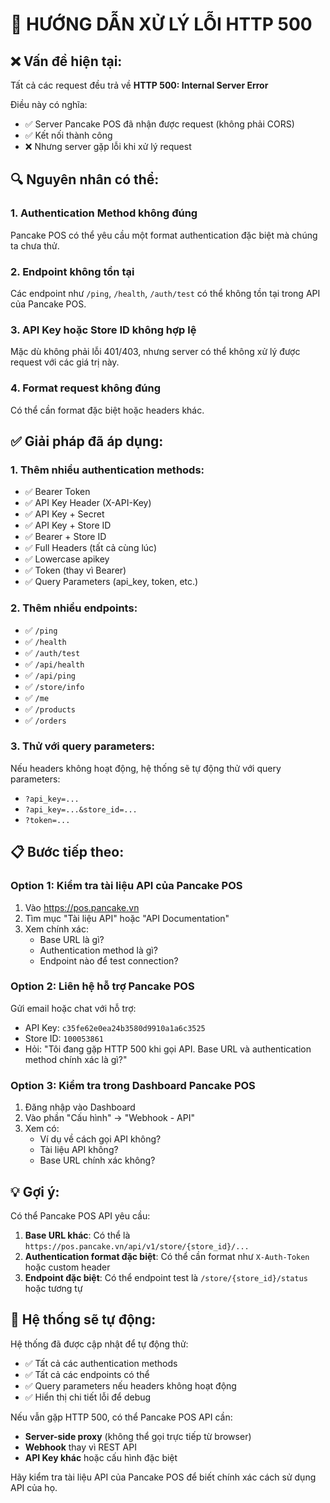# 🔧 HƯỚNG DẪN XỬ LÝ LỖI HTTP 500

## ❌ Vấn đề hiện tại:
Tất cả các request đều trả về **HTTP 500: Internal Server Error**

Điều này có nghĩa:
- ✅ Server Pancake POS đã nhận được request (không phải CORS)
- ✅ Kết nối thành công
- ❌ Nhưng server gặp lỗi khi xử lý request

## 🔍 Nguyên nhân có thể:

### 1. Authentication Method không đúng
Pancake POS có thể yêu cầu một format authentication đặc biệt mà chúng ta chưa thử.

### 2. Endpoint không tồn tại
Các endpoint như `/ping`, `/health`, `/auth/test` có thể không tồn tại trong API của Pancake POS.

### 3. API Key hoặc Store ID không hợp lệ
Mặc dù không phải lỗi 401/403, nhưng server có thể không xử lý được request với các giá trị này.

### 4. Format request không đúng
Có thể cần format đặc biệt hoặc headers khác.

## ✅ Giải pháp đã áp dụng:

### 1. Thêm nhiều authentication methods:
- ✅ Bearer Token
- ✅ API Key Header (X-API-Key)
- ✅ API Key + Secret
- ✅ API Key + Store ID
- ✅ Bearer + Store ID
- ✅ Full Headers (tất cả cùng lúc)
- ✅ Lowercase apikey
- ✅ Token (thay vì Bearer)
- ✅ Query Parameters (api_key, token, etc.)

### 2. Thêm nhiều endpoints:
- ✅ `/ping`
- ✅ `/health`
- ✅ `/auth/test`
- ✅ `/api/health`
- ✅ `/api/ping`
- ✅ `/store/info`
- ✅ `/me`
- ✅ `/products`
- ✅ `/orders`

### 3. Thử với query parameters:
Nếu headers không hoạt động, hệ thống sẽ tự động thử với query parameters:
- `?api_key=...`
- `?api_key=...&store_id=...`
- `?token=...`

## 📋 Bước tiếp theo:

### Option 1: Kiểm tra tài liệu API của Pancake POS
1. Vào https://pos.pancake.vn
2. Tìm mục "Tài liệu API" hoặc "API Documentation"
3. Xem chính xác:
   - Base URL là gì?
   - Authentication method là gì?
   - Endpoint nào để test connection?

### Option 2: Liên hệ hỗ trợ Pancake POS
Gửi email hoặc chat với hỗ trợ:
- API Key: `c35fe62e0ea24b3580d9910a1a6c3525`
- Store ID: `100053861`
- Hỏi: "Tôi đang gặp HTTP 500 khi gọi API. Base URL và authentication method chính xác là gì?"

### Option 3: Kiểm tra trong Dashboard Pancake POS
1. Đăng nhập vào Dashboard
2. Vào phần "Cấu hình" → "Webhook - API"
3. Xem có:
   - Ví dụ về cách gọi API không?
   - Tài liệu API không?
   - Base URL chính xác không?

## 💡 Gợi ý:

Có thể Pancake POS API yêu cầu:
1. **Base URL khác**: Có thể là `https://pos.pancake.vn/api/v1/store/{store_id}/...`
2. **Authentication format đặc biệt**: Có thể cần format như `X-Auth-Token` hoặc custom header
3. **Endpoint đặc biệt**: Có thể endpoint test là `/store/{store_id}/status` hoặc tương tự

## 🚀 Hệ thống sẽ tự động:

Hệ thống đã được cập nhật để tự động thử:
- ✅ Tất cả các authentication methods
- ✅ Tất cả các endpoints có thể
- ✅ Query parameters nếu headers không hoạt động
- ✅ Hiển thị chi tiết lỗi để debug

Nếu vẫn gặp HTTP 500, có thể Pancake POS API cần:
- **Server-side proxy** (không thể gọi trực tiếp từ browser)
- **Webhook** thay vì REST API
- **API Key khác** hoặc cấu hình đặc biệt

Hãy kiểm tra tài liệu API của Pancake POS để biết chính xác cách sử dụng API của họ.

